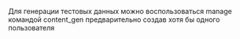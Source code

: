 Для генерации тестовых данных можно воспользоваться manage командой content_gen предварительно создав хотя бы одного пользователя